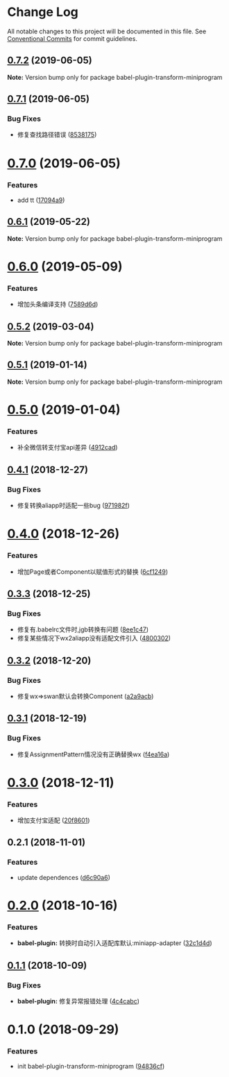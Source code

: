 # Change Log

All notable changes to this project will be documented in this file.
See [Conventional Commits](https://conventionalcommits.org) for commit guidelines.

<a name="0.7.2"></a>
## [0.7.2](https://github.com/landn172/jgb-transform/compare/babel-plugin-transform-miniprogram@0.7.1...babel-plugin-transform-miniprogram@0.7.2) (2019-06-05)

**Note:** Version bump only for package babel-plugin-transform-miniprogram





<a name="0.7.1"></a>
## [0.7.1](https://github.com/landn172/jgb-transform/compare/babel-plugin-transform-miniprogram@0.7.0...babel-plugin-transform-miniprogram@0.7.1) (2019-06-05)


### Bug Fixes

* 修复查找路径错误 ([8538175](https://github.com/landn172/jgb-transform/commit/8538175))





<a name="0.7.0"></a>
# [0.7.0](https://github.com/landn172/jgb-transform/compare/babel-plugin-transform-miniprogram@0.6.1...babel-plugin-transform-miniprogram@0.7.0) (2019-06-05)


### Features

* add tt ([17094a9](https://github.com/landn172/jgb-transform/commit/17094a9))





<a name="0.6.1"></a>
## [0.6.1](https://github.com/landn172/jgb-transform/compare/babel-plugin-transform-miniprogram@0.6.0...babel-plugin-transform-miniprogram@0.6.1) (2019-05-22)

**Note:** Version bump only for package babel-plugin-transform-miniprogram





<a name="0.6.0"></a>
# [0.6.0](https://github.com/landn172/jgb-transform/compare/babel-plugin-transform-miniprogram@0.5.2...babel-plugin-transform-miniprogram@0.6.0) (2019-05-09)


### Features

* 增加头条编译支持 ([7589d6d](https://github.com/landn172/jgb-transform/commit/7589d6d))





<a name="0.5.2"></a>
## [0.5.2](https://github.com/landn172/jgb-transform/compare/babel-plugin-transform-miniprogram@0.5.1...babel-plugin-transform-miniprogram@0.5.2) (2019-03-04)

**Note:** Version bump only for package babel-plugin-transform-miniprogram





<a name="0.5.1"></a>
## [0.5.1](https://github.com/landn172/jgb-transform/compare/babel-plugin-transform-miniprogram@0.5.0...babel-plugin-transform-miniprogram@0.5.1) (2019-01-14)

**Note:** Version bump only for package babel-plugin-transform-miniprogram





<a name="0.5.0"></a>
# [0.5.0](https://github.com/landn172/jgb-transform/compare/babel-plugin-transform-miniprogram@0.4.1...babel-plugin-transform-miniprogram@0.5.0) (2019-01-04)


### Features

* 补全微信转支付宝api差异 ([4912cad](https://github.com/landn172/jgb-transform/commit/4912cad))





<a name="0.4.1"></a>
## [0.4.1](https://github.com/landn172/jgb-transform/compare/babel-plugin-transform-miniprogram@0.4.0...babel-plugin-transform-miniprogram@0.4.1) (2018-12-27)


### Bug Fixes

* 修复转换aliapp时适配一些bug ([971982f](https://github.com/landn172/jgb-transform/commit/971982f))





<a name="0.4.0"></a>
# [0.4.0](https://github.com/landn172/jgb-transform/compare/babel-plugin-transform-miniprogram@0.3.3...babel-plugin-transform-miniprogram@0.4.0) (2018-12-26)


### Features

* 增加Page或者Component以赋值形式的替换 ([6cf1249](https://github.com/landn172/jgb-transform/commit/6cf1249))





<a name="0.3.3"></a>
## [0.3.3](https://github.com/landn172/jgb-transform/compare/babel-plugin-transform-miniprogram@0.3.2...babel-plugin-transform-miniprogram@0.3.3) (2018-12-25)


### Bug Fixes

* 修复有.babelrc文件时,jgb转换有问题 ([8ee1c47](https://github.com/landn172/jgb-transform/commit/8ee1c47))
* 修复某些情况下wx2aliapp没有适配文件引入 ([4800302](https://github.com/landn172/jgb-transform/commit/4800302))





<a name="0.3.2"></a>
## [0.3.2](https://github.com/landn172/jgb-transform/compare/babel-plugin-transform-miniprogram@0.3.1...babel-plugin-transform-miniprogram@0.3.2) (2018-12-20)


### Bug Fixes

* 修复wx=>swan默认会转换Component ([a2a9acb](https://github.com/landn172/jgb-transform/commit/a2a9acb))





<a name="0.3.1"></a>
## [0.3.1](https://github.com/landn172/jgb-transform/compare/babel-plugin-transform-miniprogram@0.3.0...babel-plugin-transform-miniprogram@0.3.1) (2018-12-19)


### Bug Fixes

* 修复AssignmentPattern情况没有正确替换wx ([f4ea16a](https://github.com/landn172/jgb-transform/commit/f4ea16a))





<a name="0.3.0"></a>
# [0.3.0](https://github.com/landn172/jgb-transform/compare/babel-plugin-transform-miniprogram@0.2.0...babel-plugin-transform-miniprogram@0.3.0) (2018-12-11)


### Features

* 增加支付宝适配 ([20f8601](https://github.com/landn172/jgb-transform/commit/20f8601))



<a name="0.2.1"></a>
## 0.2.1 (2018-11-01)


### Features

* update dependences ([d6c90a6](https://github.com/landn172/jgb-transform/commit/d6c90a6))





<a name="0.2.0"></a>
# [0.2.0](https://github.com/landn172/jgb-transform/compare/babel-plugin-transform-miniprogram@0.1.1...babel-plugin-transform-miniprogram@0.2.0) (2018-10-16)


### Features

* **babel-plugin:** 转换时自动引入适配库默认:miniapp-adapter ([32c1d4d](https://github.com/landn172/jgb-transform/commit/32c1d4d))





<a name="0.1.1"></a>
## [0.1.1](https://github.com/landn172/jgb-transform/compare/babel-plugin-transform-miniprogram@0.1.0...babel-plugin-transform-miniprogram@0.1.1) (2018-10-09)


### Bug Fixes

* **babel-plugin:** 修复异常报错处理 ([4c4cabc](https://github.com/landn172/jgb-transform/commit/4c4cabc))





<a name="0.1.0"></a>
# 0.1.0 (2018-09-29)


### Features

* init babel-plugin-transform-miniprogram ([94836cf](https://github.com/landn172/jgb-transform/commit/94836cf))
